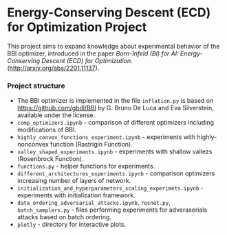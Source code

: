 Energy-Conserving Descent (ECD) for Optimization Project
====
This project aims to expand knowledge about experimental behavior of the BBI optimizer, introduced in the paper _Born-Infeld (BI) for AI: Energy-Conserving Descent (ECD) for Optimization_. (http://arxiv.org/abs/2201.11137).  

### Project structure
- The BBI optimizer is implemented in the file `inflation.py` is based on https://github.com/gbdl/BBI by G. Bruno De Luca and Eva Silverstein, available under the license.
- `comp_optimizers.ipynb` - comparison of different optimizers including modifications of BBI.
- `highly_convex_functions_experiment.ipynb` - experiments with highly-nonconvex function (Rastrigin Function).
- `valley_shaped_experiments.ipynb` - experiments with shallow vallezs (Rosenbrock Function).
- `functions.py` - helper functions for experiments.
- `different_architectures_experiments.ipynb` - comparison optimizers increasing number of layers of network.
- `initialization_and_hyperparameters_scaling_experimets.ipynb` - experiments with initialization framework.
- `data_ordering_adversarial_attacks.ipynb`, `resnet.py`, `batch_samplers.py` - files performing experiments for adveraserials attacks based on batch ordering.
- `plotly` - directory for interactive plots.



